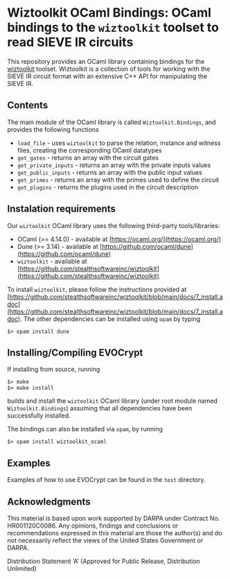 # Wiztoolkit OCaml Bindings: OCaml bindings to the `wiztoolkit` toolset to read SIEVE IR circuits

This repository provides an OCaml library containing bindings for the [wiztoolkit](https://github.com/stealthsoftwareinc/wiztoolkit) toolset. Wiztoolkit is a collection of tools for working with the SIEVE IR circuit format with an extensive C++ API for manipulating the SIEVE IR.

## Contents

The main module of the OCaml library is called `Wiztoolkit.Bindings`, and provides the following functions
- `load_file` - uses `wiztoolkit` to parse the relation, instance and witness files, creating the corresponding OCaml datatypes
- `get_gates` - returns an array with the circuit gates
- `get_private_inputs` - returns an array with the private inputs values
- `get_public_inputs` - returns an array with the public input values
- `get_primes` - returns an array with the primes used to define the circuit 
- `get_plugins` - returns the plugins used in the circuit description

## Instalation requirements

Our `wiztoolkit` OCaml library uses the following third-party tools/libraries:
- OCaml (>= 4.14.0) - available at [https://ocaml.org/](https://ocaml.org/)
- Dune (>= 3.14) - available at [https://github.com/ocaml/dune](https://github.com/ocaml/dune)
- `wiztoolkit` - available at [https://github.com/stealthsoftwareinc/wiztoolkit](https://github.com/stealthsoftwareinc/wiztoolkit)

To install `wiztoolkit`, please follow the instructions provided at [https://github.com/stealthsoftwareinc/wiztoolkit/blob/main/docs/7_install.adoc](https://github.com/stealthsoftwareinc/wiztoolkit/blob/main/docs/7_install.adoc). The other dependencies can be installed using `opam` by typing

```
$> opam install dune
```

## Installing/Compiling EVOCrypt

If installing from source, running

```
$> make
$> make install
```

builds and install the `wiztoolkit` OCaml library (under root module named `Wiztoolkit.Bindings`) assuming that all dependencies have been successfully installed. 

The bindings can also be installed via `opam`, by running

```
$> opam install wiztoolkit_ocaml
```

## Examples

Examples of how to use EVOCrypt can be found in the `test` directory.

## Acknowledgments

This material is based upon work supported by DARPA under Contract No. HR001120C0086. Any opinions, findings and conclusions or recommendations expressed in this material are those the author(s) and do not necessarily reflect the views of the United States Government or DARPA.

Distribution Statement ‘A’ (Approved for Public Release, Distribution Unlimited)